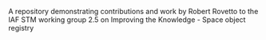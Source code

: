 A repository demonstrating contributions and work by Robert Rovetto to the IAF STM working group 2.5 on Improving the Knowledge - Space object registry
